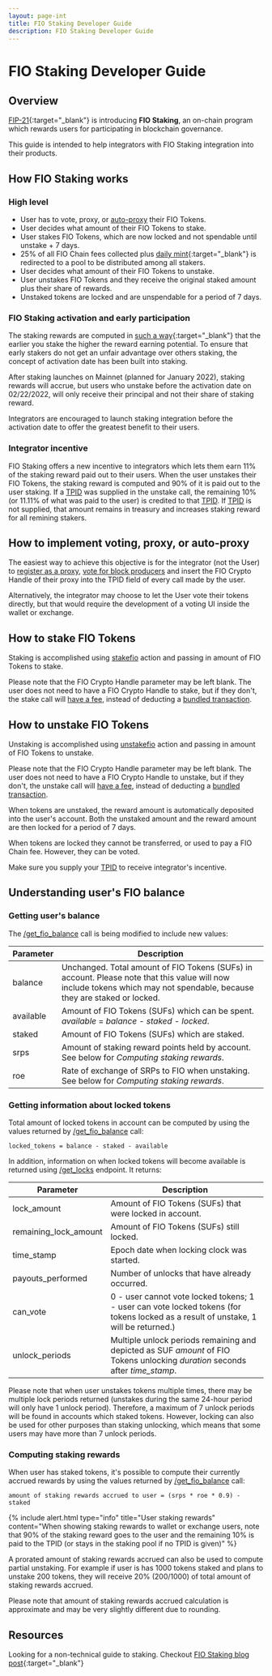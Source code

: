 ```yaml
---
layout: page-int
title: FIO Staking Developer Guide
description: FIO Staking Developer Guide
---
```


# FIO Staking Developer Guide
## Overview
[FIP-21](https://github.com/fioprotocol/fips/blob/master/fip-0021.md){:target="_blank"} is introducing **FIO Staking**, an on-chain program which rewards users for participating in blockchain governance.

This guide is intended to help integrators with FIO Staking integration into their products.

## How FIO Staking works
### High level
* User has to vote, proxy, or [auto-proxy]({{site.baseurl}}/docs/integration-guide/token-governance) their FIO Tokens.
* User decides what amount of their FIO Tokens to stake.
* User stakes FIO Tokens, which are now locked and not spendable until unstake + 7 days.
* 25% of all FIO Chain fees collected plus [daily mint](https://github.com/fioprotocol/fips/blob/master/fip-0021.md#staking-rewards-reserves){:target="_blank"} is redirected to a pool to be distributed among all stakers.
* User decides what amount of their FIO Tokens to unstake.
* User unstakes FIO Tokens and they receive the original staked amount plus their share of rewards.
* Unstaked tokens are locked and are unspendable for a period of 7 days.

### FIO Staking activation and early participation
The staking rewards are computed in [such a way](https://github.com/fioprotocol/fips/blob/master/fip-0021.md){:target="_blank"} that the earlier you stake the higher the reward earning potential. To ensure that early stakers do not get an unfair advantage over others staking, the concept of activation date has been built into staking.

After staking launches on Mainnet (planned for January 2022), staking rewards will accrue, but users who unstake before the activation date on 02/22/2022, will only receive their principal and not their share of staking reward.

Integrators are encouraged to launch staking integration before the activation date to offer the greatest benefit to their users.

### Integrator incentive
FIO Staking offers a new incentive to integrators which lets them earn 11% of the staking reward paid out to their users. When the user unstakes their FIO Tokens, the staking reward is computed and 90% of it is paid out to the user staking. If a [TPID]({{site.baseurl}}/docs/general-functions/tpid) was supplied in the unstake call, the remaining 10% (or 11.11% of what was paid to the user) is credited to that [TPID]({{site.baseurl}}/docs/general-functions/tpid). If [TPID]({{site.baseurl}}/docs/general-functions/tpid) is not supplied, that amount remains in treasury and increases staking reward for all remining stakers.

## How to implement voting, proxy, or auto-proxy
The easiest way to achieve this objective is for the integrator (not the User) to [register as a proxy]({{site.baseurl}}/docs/contribute/govern-reg-proxy), [vote for block producers]({{site.baseurl}}/docs/contribute/govern-voting) and insert the FIO Crypto Handle of their proxy into the TPID field of every call made by the user.

Alternatively, the integrator may choose to let the User vote their tokens directly, but that would require the development of a voting UI inside the wallet or exchange.

## How to stake FIO Tokens
Staking is accomplished using [stakefio]({{site.baseurl}}/pages/api/fio-api/#options-stakefio) action and passing in amount of FIO Tokens to stake.

Please note that the FIO Crypto Handle parameter may be left blank. The user does not need to have a FIO Crypto Handle to stake, but if they don't, the stake call will [have a fee]({{site.baseurl}}/pages/api/fio-api/#post-/get_fee), instead of deducting a [bundled transaction]({{site.baseurl}}/docs/fio-protocol/fio-fees).

## How to unstake FIO Tokens
Unstaking is accomplished using [unstakefio]({{site.baseurl}}/pages/api/fio-api/#options-unstakefio) action and passing in amount of FIO Tokens to unstake.

Please note that the FIO Crypto Handle parameter may be left blank. The user does not need to have a FIO Crypto Handle to unstake, but if they don't, the unstake call will [have a fee]({{site.baseurl}}/pages/api/fio-api/#post-/get_fee), instead of deducting a [bundled transaction]({{site.baseurl}}/docs/fio-protocol/fio-fees).

When tokens are unstaked, the reward amount is automatically deposited into the user's account. Both the unstaked amount and the reward amount are then locked for a period of 7 days.

When tokens are locked they cannot be transferred, or used to pay a FIO Chain fee. However, they can be voted.

Make sure you supply your [TPID]({{site.baseurl}}/docs/general-functions/tpid) to receive integrator's incentive.

## Understanding user's FIO balance
### Getting user's balance
The [/get_fio_balance]({{site.baseurl}}/pages/api/fio-api/#post-/get_fio_balance) call is being modified to include new values:

|Parameter|Description|
|---|---|
|balance|Unchanged. Total amount of FIO Tokens (SUFs) in account. Please note that this value will now include tokens which may not spendable, because they are staked or locked.|
|available|Amount of FIO Tokens (SUFs) which can be spent. _available_ = _balance_ - _staked_ - _locked_.|
|staked|Amount of FIO Tokens (SUFs) which are staked.|
|srps|Amount of staking reward points held by account. See below for _Computing staking rewards_.|
|roe|Rate of exchange of SRPs to FIO when unstaking. See below for _Computing staking rewards_.|

### Getting information about locked tokens
Total amount of locked tokens in account can be computed by using the values returned by [/get_fio_balance]({{site.baseurl}}/pages/api/fio-api/#post-/get_fio_balance) call:
```
locked_tokens = balance - staked - available
```

In addition, information on when locked tokens will become available is returned using [/get_locks]({{site.baseurl}}/pages/api/fio-api/#post-/get_locks) endpoint. It returns:

|Parameter|Description|
|---|---|
|lock_amount|Amount of FIO Tokens (SUFs) that were locked in account.|
|remaining_lock_amount|Amount of FIO Tokens (SUFs) still locked.|
|time_stamp|Epoch date when locking clock was started.|
|payouts_performed|Number of unlocks that have already occurred.|
|can_vote|0 - user cannot vote locked tokens; 1 - user can vote locked tokens (for tokens locked as a result of unstake, 1 will be returned.)|
|unlock_periods|Multiple unlock periods remaining and depicted as SUF _amount_ of FIO Tokens unlocking _duration_ seconds after _time_stamp_.|

Please note that when user unstakes tokens multiple times, there may be multiple lock periods returned (unstakes during the same 24-hour period will only have 1 unlock period). Therefore, a maximum of 7 unlock periods will be found in accounts which staked tokens. However, locking can also be used for other purposes than staking unlocking, which means that some users may have more than 7 unlock periods.

### Computing staking rewards
When user has staked tokens, it's possible to compute their currently accrued rewards by using the values returned by [/get_fio_balance]({{site.baseurl}}/pages/api/fio-api/#post-/get_fio_balance) call:

```
amount of staking rewards accrued to user = (srps * roe * 0.9) - staked
```

{% include alert.html type="info" title="User staking rewards" content="When showing staking rewards to wallet or exchange users, note that 90% of the staking reward goes to the user and the remaining 10% is paid to the TPID (or stays in the staking pool if no TPID is given)" %}

A prorated amount of staking rewards accrued can also be used to compute partial unstaking. For example if user is has 1000 tokens staked and plans to unstake 200 tokens, they will receive 20% (200/1000) of total amount of staking rewards accrued.

Please note that amount of staking rewards accrued calculation is approximate and may be very slightly different due to rounding.

## Resources
Looking for a non-technical guide to staking. Checkout [FIO Staking blog post](https://medium.com/fio-blog/fio-token-staking-fio-improvement-proposal-fip-21-explained-e80a43bf3e83){:target="_blank"}

